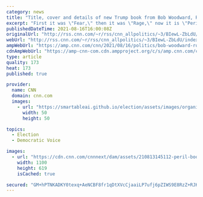 ```yaml
---
category: news
title: "Title, cover and details of new Trump book from Bob Woodward, Robert Costa"
excerpt: "First it was \"Fear,\" then it was \"Rage,\" now it is \"Peril.\" That is the title of the highly-anticipated third book about President Trump from legendary journalist Bob Woodward, this time written with co-author Robert Costa, a Washington Post national political reporter.\n    \n"
publishedDateTime: 2021-08-16T16:00:08Z
originalUrl: "http://rss.cnn.com/~r/rss/cnn_allpolitics/~3/BIewL-ZbLdU/index.html"
webUrl: "http://rss.cnn.com/~r/rss/cnn_allpolitics/~3/BIewL-ZbLdU/index.html"
ampWebUrl: "https://amp.cnn.com/cnn/2021/08/16/politics/bob-woodward-robert-costa-trump-book/index.html"
cdnAmpWebUrl: "https://amp-cnn-com.cdn.ampproject.org/c/s/amp.cnn.com/cnn/2021/08/16/politics/bob-woodward-robert-costa-trump-book/index.html"
type: article
quality: 173
heat: 173
published: true

provider:
  name: CNN
  domain: cnn.com
  images:
    - url: "https://smartableai.github.io/election/assets/images/organizations/cnn.com-50x50.jpg"
      width: 50
      height: 50

topics:
  - Election
  - Democratic Voice

images:
  - url: "https://cdn.cnn.com/cnnnext/dam/assets/210813145112-peril-book-cover-super-tease.jpg"
    width: 1100
    height: 619
    isCached: true

secured: "GM+hPTNKADKY0texq+AeNCBF8fr1qDtXVcCjaaiLP7ufj6pZIWS9E8RzZ+RJKL59hkthLuGvN6qCNG1GqKZr0ZquJn8d/p3qtG5s7rQjSxbYAvwZ6kNaVMsjk8pruwVYOiACeq6czLW9PyFqge8KmtAsSlH4ZBZly9w9V7vB/vL5fvl+pCTZvrAiQPFK/1rpt3E7KdGOihlBLmR5Vi4WBTOgsAUapc0Si794tp6/+dVRaI64xr9S327zZ7dejKiNFlWiLMzXGMrw2CHnxsiHllVuA9tCBMT3cksb2/kaHL6ZDPGo9hwLy7t/+x6C0dyDtf6XeuYTkAGu6sFaP1zweZ9K6UFBwYm1Hc6pemc/zNs=;utSvGPqMGkgiW9G6Fe6GOA=="
---
```


